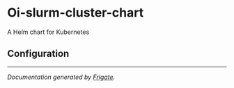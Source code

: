
Oi-slurm-cluster-chart
===========

A Helm chart for Kubernetes


## Configuration

---
_Documentation generated by [Frigate](https://frigate.readthedocs.io)._

